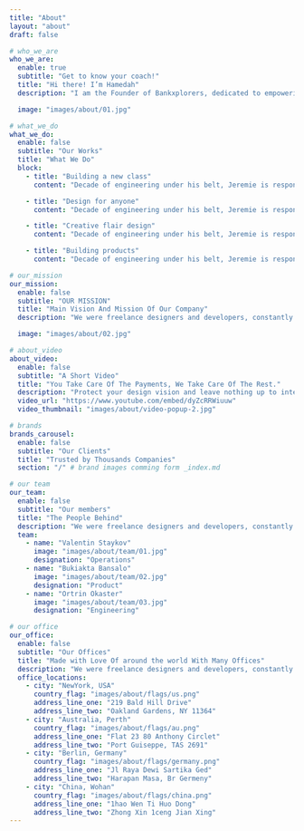 ```yaml
---
title: "About"
layout: "about"
draft: false

# who_we_are
who_we_are:
  enable: true
  subtitle: "Get to know your coach!"
  title: "Hi there! I’m Hamedah"
  description: "I am the Founder of Bankxplorers, dedicated to empowering young minds with essential financial knowledge. <br><br> With years of experience in retail and personal banking, I’ve seen firsthand the importance of financial literacy in today’s fast-paced financial landscape. In addition to my role as a personal banker, I’ve had the opportunity to conduct educational webinars for customers and provide coaching and training for branch colleagues, creating a supportive learning environment.<br><br>My passion lies in bringing this industry knowledge and experience into the classroom, equipping young minds with essential banking and financial skills, needed to navigate their financial futures confidently, securely and responsibly.<br><br>Together, we’ll explore the banking world, develop smart money habits, and prepare for a successful future. Join us in shaping a generation of financially savvy individuals!"

  image: "images/about/01.jpg"

# what_we_do
what_we_do:
  enable: false
  subtitle: "Our Works"
  title: "What We Do"
  block:
    - title: "Building a new class"
      content: "Decade of engineering under his belt, Jeremie is responsible for technical infrastructure and feature development. In Flow, wherever things just work is understanding developing complex systems"

    - title: "Design for anyone"
      content: "Decade of engineering under his belt, Jeremie is responsible for technical infrastructure and feature development. In Flow, wherever things just work is understanding developing complex systems"

    - title: "Creative flair design"
      content: "Decade of engineering under his belt, Jeremie is responsible for technical infrastructure and feature development. In Flow, wherever things just work is understanding developing complex systems"

    - title: "Building products"
      content: "Decade of engineering under his belt, Jeremie is responsible for technical infrastructure and feature development. In Flow, wherever things just work is understanding developing complex systems"

# our_mission
our_mission:
  enable: false
  subtitle: "OUR MISSION"
  title: "Main Vision And Mission Of Our Company"
  description: "We were freelance designers and developers, constantly finding ourselve deep vague feedback. leaving a notes from the sticky note piece ."

  image: "images/about/02.jpg"

# about_video
about_video:
  enable: false
  subtitle: "A Short Video"
  title: "You Take Care Of The Payments, We Take Care Of The Rest."
  description: "Protect your design vision and leave nothing up to interpretation with interaction recipes. Quickly share and access all your team members interactions by using libraries, ensuring consistcy throughout the."
  video_url: "https://www.youtube.com/embed/dyZcRRWiuuw"
  video_thumbnail: "images/about/video-popup-2.jpg"

# brands
brands_carousel:
  enable: false
  subtitle: "Our Clients"
  title: "Trusted by Thousands Companies"
  section: "/" # brand images comming form _index.md

# our team
our_team:
  enable: false
  subtitle: "Our members"
  title: "The People Behind"
  description: "We were freelance designers and developers, constantly finding <br> ourselves deep in vague feedback. This made every client and team"
  team:
    - name: "Valentin Staykov"
      image: "images/about/team/01.jpg"
      designation: "Operations"
    - name: "Bukiakta Bansalo"
      image: "images/about/team/02.jpg"
      designation: "Product"
    - name: "Ortrin Okaster"
      image: "images/about/team/03.jpg"
      designation: "Engineering"

# our office
our_office:
  enable: false
  subtitle: "Our Offices"
  title: "Made with Love Of around the world With Many Offices"
  description: "We were freelance designers and developers, constantly finding <br> ourselves deep in vague feedback. This made every client and team"
  office_locations:
    - city: "NewYork, USA"
      country_flag: "images/about/flags/us.png"
      address_line_one: "219 Bald Hill Drive"
      address_line_two: "Oakland Gardens, NY 11364"
    - city: "Australia, Perth"
      country_flag: "images/about/flags/au.png"
      address_line_one: "Flat 23 80 Anthony Circlet"
      address_line_two: "Port Guiseppe, TAS 2691"
    - city: "Berlin, Germany"
      country_flag: "images/about/flags/germany.png"
      address_line_one: "Jl Raya Dewi Sartika Ged"
      address_line_two: "Harapan Masa, Br Germeny"
    - city: "China, Wohan"
      country_flag: "images/about/flags/china.png"
      address_line_one: "1hao Wen Ti Huo Dong"
      address_line_two: "Zhong Xin 1ceng Jian Xing"
---
```

